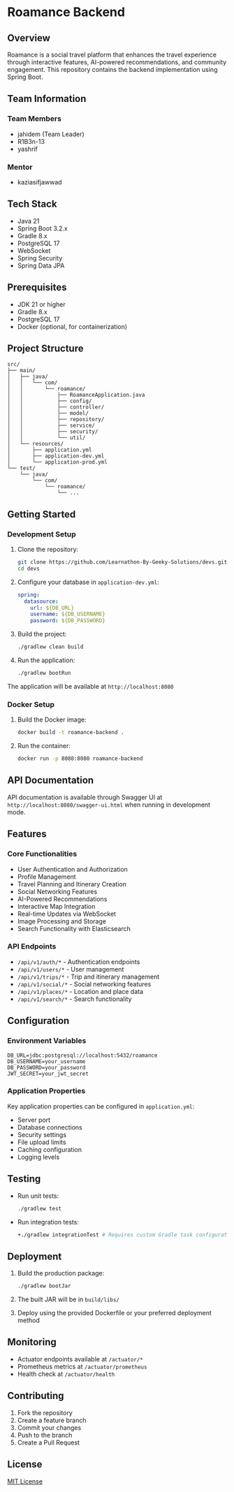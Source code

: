 # Roamance Backend

## Overview
Roamance is a social travel platform that enhances the travel experience through interactive features, AI-powered recommendations, and community engagement. This repository contains the backend implementation using Spring Boot.

## Team Information

### Team Members
- jahidem (Team Leader)
- R1B3n-13
- yashrif

### Mentor
- kaziasifjawwad

## Tech Stack
- Java 21
- Spring Boot 3.2.x
- Gradle 8.x
- PostgreSQL 17
- WebSocket
- Spring Security
- Spring Data JPA

## Prerequisites
- JDK 21 or higher
- Gradle 8.x
- PostgreSQL 17
- Docker (optional, for containerization)

## Project Structure
```
src/
├── main/
│   ├── java/
│   │   └── com/
│   │       └── roamance/
│   │           ├── RoamanceApplication.java
│   │           ├── config/
│   │           ├── controller/
│   │           ├── model/
│   │           ├── repository/
│   │           ├── service/
│   │           ├── security/
│   │           └── util/
│   └── resources/
│       ├── application.yml
│       ├── application-dev.yml
│       └── application-prod.yml
└── test/
    └── java/
        └── com/
            └── roamance/
                └── ...
```

## Getting Started

### Development Setup
1. Clone the repository:
   ```bash
   git clone https://github.com/Learnathon-By-Geeky-Solutions/devs.git
   cd devs
   ```

2. Configure your database in `application-dev.yml`:
   ```yaml
   spring:
     datasource:
       url: ${DB_URL}
       username: ${DB_USERNAME}
       password: ${DB_PASSWORD}
   ```

3. Build the project:
   ```bash
   ./gradlew clean build
   ```

4. Run the application:
   ```bash
   ./gradlew bootRun
   ```

The application will be available at `http://localhost:8080`

### Docker Setup
1. Build the Docker image:
   ```bash
   docker build -t roamance-backend .
   ```

2. Run the container:
   ```bash
   docker run -p 8080:8080 roamance-backend
   ```

## API Documentation
API documentation is available through Swagger UI at `http://localhost:8080/swagger-ui.html` when running in development mode.

## Features

### Core Functionalities
- User Authentication and Authorization
- Profile Management
- Travel Planning and Itinerary Creation
- Social Networking Features
- AI-Powered Recommendations
- Interactive Map Integration
- Real-time Updates via WebSocket
- Image Processing and Storage
- Search Functionality with Elasticsearch

### API Endpoints
- `/api/v1/auth/*` - Authentication endpoints
- `/api/v1/users/*` - User management
- `/api/v1/trips/*` - Trip and itinerary management
- `/api/v1/social/*` - Social networking features
- `/api/v1/places/*` - Location and place data
- `/api/v1/search/*` - Search functionality

## Configuration

### Environment Variables
```properties
DB_URL=jdbc:postgresql://localhost:5432/roamance
DB_USERNAME=your_username
DB_PASSWORD=your_password
JWT_SECRET=your_jwt_secret
```

### Application Properties
Key application properties can be configured in `application.yml`:
- Server port
- Database connections
- Security settings
- File upload limits
- Caching configuration
- Logging levels

## Testing
- Run unit tests:
  ```bash
  ./gradlew test
  ```
- Run integration tests:
  ```bash
  +./gradlew integrationTest # Requires custom Gradle task configuration
  ```

## Deployment
1. Build the production package:
   ```bash
   ./gradlew bootJar
   ```

2. The built JAR will be in `build/libs/`

3. Deploy using the provided Dockerfile or your preferred deployment method

## Monitoring
- Actuator endpoints available at `/actuator/*`
- Prometheus metrics at `/actuator/prometheus`
- Health check at `/actuator/health`

## Contributing
1. Fork the repository
2. Create a feature branch
3. Commit your changes
4. Push to the branch
5. Create a Pull Request

## License
[MIT License](LICENSE)
